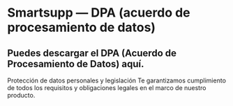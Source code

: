 # Smartsupp — DPA (acuerdo de procesamiento de datos)
## Puedes descargar el DPA (Acuerdo de Procesamiento de Datos) aquí.
Protección de datos personales y legislación 
Te garantizamos cumplimiento de todos los requisitos y obligaciones legales en el marco de nuestro producto.

